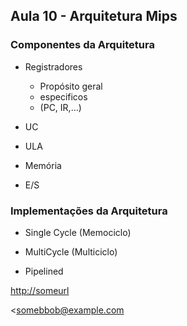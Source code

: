 ## Aula 10 - Arquitetura Mips

### Componentes da Arquitetura

* Registradores
	* Propósito geral
	* especificos
	* (PC, IR,...)

* UC
* ULA
* Memória
* E/S



### Implementações da Arquitetura

* Single Cycle (Memociclo)




* MultiCycle (Multiciclo)




* Pipelined


<http://someurl>

<somebbob@example.com
<!--stackedit_data:
eyJoaXN0b3J5IjpbLTk3NzQyMjgwMCwtMjA4ODc0NjYxMl19
-->